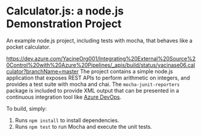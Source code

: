 Calculator.js: a node.js Demonstration Project
==============================================
An example node.js project, including tests with mocha, that behaves like
a pocket calculator.

https://dev.azure.com/YacineOrg001/Integrating%20External%20Source%20Control%20with%20Azure%20Pipelines/_apis/build/status/yacinase06.calculator?branchName=master
The project contains a simple node.js application that exposes REST APIs
to perform arithmetic on integers, and provides a test suite with mocha
and chai.  The `mocha-junit-reporters` package is included to provide XML
output that can be presented in a continuous integration tool like
[Azure DevOps](https://azure.com/devops).

To build, simply:

1. Runs `npm install` to install dependencies.
2. Runs `npm test` to run Mocha and execute the unit tests.

